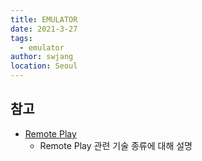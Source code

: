```yaml
---
title: EMULATOR
date: 2021-3-27
tags: 
  - emulator
author: swjang
location: Seoul  
---
```


## 참고
- [Remote Play](https://m.blog.naver.com/gu9games/221624842568)
  - Remote Play 관련 기술 종류에 대해 설명

